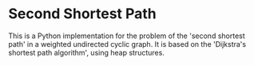 # Second Shortest Path
This is a Python implementation for the problem of the 'second shortest path' in a weighted undirected cyclic graph. It is based on the 'Dijkstra's shortest path algorithm', using heap structures.
